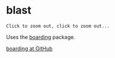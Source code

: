 # blast

    Click to zoom out, click to zoom out...

Uses the [boarding](https://pub.dartlang.org/search?q=boarding) package.

[boarding at GitHub](https://github.com/dzenanr/boarding)


